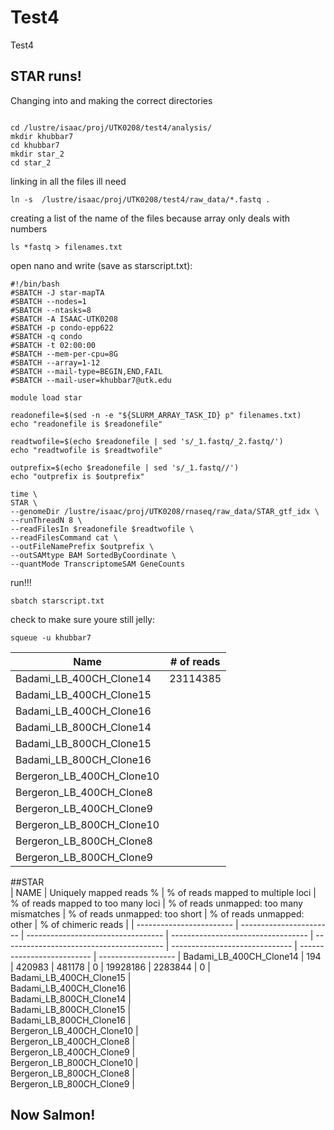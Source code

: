 # Test4
Test4

## STAR runs!

Changing into and making the correct directories

```

cd /lustre/isaac/proj/UTK0208/test4/analysis/
mkdir khubbar7
cd khubbar7
mkdir star_2
cd star_2

```

linking in all the files ill need

```
ln -s  /lustre/isaac/proj/UTK0208/test4/raw_data/*.fastq .
```

creating a list of the name of the files because array only deals with numbers 

```
ls *fastq > filenames.txt

```


open nano and write (save as starscript.txt):

```
#!/bin/bash
#SBATCH -J star-mapTA
#SBATCH --nodes=1
#SBATCH --ntasks=8
#SBATCH -A ISAAC-UTK0208
#SBATCH -p condo-epp622
#SBATCH -q condo
#SBATCH -t 02:00:00
#SBATCH --mem-per-cpu=8G
#SBATCH --array=1-12
#SBATCH --mail-type=BEGIN,END,FAIL
#SBATCH --mail-user=khubbar7@utk.edu

module load star

readonefile=$(sed -n -e "${SLURM_ARRAY_TASK_ID} p" filenames.txt)
echo "readonefile is $readonefile"

readtwofile=$(echo $readonefile | sed 's/_1.fastq/_2.fastq/')
echo "readtwofile is $readtwofile"

outprefix=$(echo $readonefile | sed 's/_1.fastq//')
echo "outprefix is $outprefix"

time \
STAR \
--genomeDir /lustre/isaac/proj/UTK0208/rnaseq/raw_data/STAR_gtf_idx \
--runThreadN 8 \
--readFilesIn $readonefile $readtwofile \
--readFilesCommand cat \
--outFileNamePrefix $outprefix \
--outSAMtype BAM SortedByCoordinate \
--quantMode TranscriptomeSAM GeneCounts

```


run!!!

```
sbatch starscript.txt

```

check to make sure youre still jelly:

```
squeue -u khubbar7

```

| Name                         |   # of reads     |
| ---------------------------- | ---------------- |
| Badami_LB_400CH_Clone14      | 23114385         |
| Badami_LB_400CH_Clone15      |
| Badami_LB_400CH_Clone16      |
| Badami_LB_800CH_Clone14      |
| Badami_LB_800CH_Clone15      |
| Badami_LB_800CH_Clone16      |
| Bergeron_LB_400CH_Clone10    |
| Bergeron_LB_400CH_Clone8     |
| Bergeron_LB_400CH_Clone9     |
| Bergeron_LB_800CH_Clone10    |
| Bergeron_LB_800CH_Clone8     |
| Bergeron_LB_800CH_Clone9     |

##STAR								
|    	NAME                 | Uniquely mapped reads %	| % of reads mapped to multiple loci	| % of reads mapped to too many loci	| % of reads unmapped: too many mismatches	| % of reads unmapped: too short	| % of reads unmapped: other	| % of chimeric reads |	
| ------------------------ | -----------------------	| ----------------------------------	| ----------------------------------	| ----------------------------------------	| ------------------------------	| --------------------------	| ------------------- |
Badami_LB_400CH_Clone14    |	 194 | 		420983 | 481178 | 0 | 19928186 | 2283844 | 0 |
Badami_LB_400CH_Clone15		 |			
Badami_LB_400CH_Clone16		 |		
Badami_LB_800CH_Clone14		 |				
Badami_LB_800CH_Clone15		 |			
Badami_LB_800CH_Clone16		 |			
Bergeron_LB_400CH_Clone10	 |				
Bergeron_LB_400CH_Clone8	 |				
Bergeron_LB_400CH_Clone9	 |				
Bergeron_LB_800CH_Clone10	 |					
Bergeron_LB_800CH_Clone8	 |				
Bergeron_LB_800CH_Clone9	 |					



## Now Salmon!

